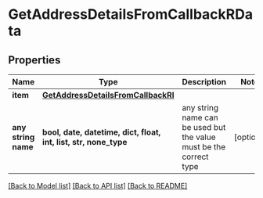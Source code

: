 # GetAddressDetailsFromCallbackRData


## Properties
Name | Type | Description | Notes
------------ | ------------- | ------------- | -------------
**item** | [**GetAddressDetailsFromCallbackRI**](GetAddressDetailsFromCallbackRI.md) |  | 
**any string name** | **bool, date, datetime, dict, float, int, list, str, none_type** | any string name can be used but the value must be the correct type | [optional]

[[Back to Model list]](../README.md#documentation-for-models) [[Back to API list]](../README.md#documentation-for-api-endpoints) [[Back to README]](../README.md)


